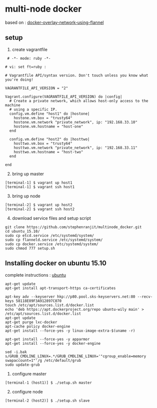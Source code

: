 # multi-node docker
based on : [docker-overlay-network-using-flannel]

## setup
1) create vagrantfile
```
 # -*- mode: ruby -*-

# vi: set ft=ruby :

# Vagrantfile API/syntax version. Don't touch unless you know what you're doing!

VAGRANTFILE_API_VERSION = "2"

Vagrant.configure(VAGRANTFILE_API_VERSION) do |config|
  # Create a private network, which allows host-only access to the machine
  # using a specific IP.
  config.vm.define "host1" do |hostone|
    hostone.vm.box = "trusty64"
    hostone.vm.network "private_network", ip: "192.168.33.10"
    hostone.vm.hostname = "host-one"
  end

  config.vm.define "host2" do |hosttwo|
    hosttwo.vm.box = "trusty64"
    hosttwo.vm.network "private_network", ip: "192.168.33.11"
    hosttwo.vm.hostname = "host-two"
  end

end
```

2) bring up master
```
[terminal-1] $ vagrant up host1
[terminal-1] $ vagrant ssh host1
```

3) bring up node
```
[terminal-2] $ vagrant up host2
[terminal-2] $ vagrant ssh host2
```

4) download service files and setup script
```
git clone https://github.com/stephenranjit/multinode_docker.git
cd ubuntu_15.10/
sudo cp etcd.service /etc/systemd/system/
sudo cp flanneld.service /etc/systemd/system/
sudo cp docker.service /etc/systemd/system/
sudo chmod 777 setup.sh
```

## Installing docker on ubuntu 15.10
complete instructions : [ubuntu]
```
apt-get update
apt-get install apt-transport-https ca-certificates

apt-key adv --keyserver hkp://p80.pool.sks-keyservers.net:80 --recv-keys 58118E89F3A912897C070
touch /etc/apt/sources.list.d/docker.list
echo 'deb https://apt.dockerproject.org/repo ubuntu-wily main' > /etc/apt/sources.list.d/docker.list
apt-get update
apt-get purge lxc-docker
apt-cache policy docker-engine
apt-get install --force-yes -y linux-image-extra-$(uname -r)

apt-get install --force-yes -y apparmor
apt-get install --force-yes -y docker-engine

sed -i.bak s/GRUB_CMDLINE_LINUX=.*/GRUB_CMDLINE_LINUX='"cgroup_enable=memory swapaccount=1"'/g /etc/default/grub
sudo update-grub
```


1) configure master
```
[terminal-1 (host1)] $ ./setup.sh master
```

2) configure node
```
[terminal-2 (host2)] $ ./setup.sh slave
```

[ubuntu]: https://docs.docker.com/engine/installation/linux/ubuntulinux/
[docker-overlay-network-using-flannel]: http://blog.shippable.com/docker-overlay-network-using-flannel
